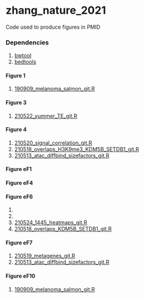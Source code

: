 # zhang_nature_2021
Code used to produce figures in PMID

### Dependencies
1. [bwtool](https://github.com/CRG-Barcelona/bwtool)
2. [bedtools](https://github.com/arq5x/bedtools2/releases/tag/v2.27.1)

#### Figure 1
1. [190909_melanoma_salmon_git.R](scripts/190909_melanoma_salmon_git.R)

#### Figure 3
1. [210522_yummer_TE_git.R](scripts/210522_yummer_TE_git.R)

#### Figure 4
1. [210520_signal_correlation_git.R](scripts/210520_signal_correlation_git.R)
2. [210518_overlaps_H3K9me3_KDM5B_SETDB1_git.R](scripts/210518_overlaps_H3K9me3_KDM5B_SETDB1_git.R)
3. [210513_atac_diffbind_sizefactors_git.R](scripts/210513_atac_diffbind_sizefactors_git.R)

#### Figure eF1

#### Figure eF4

#### Figure eF6
1. 
2. 
3. [210524_1445_heatmaps_git.R](script/210524_1445_heatmaps_git.R)
4. [210518_overlaps_KDM5B_SETDB1_git.R](script/210518_overlaps_KDM5B_SETDB1_git.R)

#### Figure eF7
1. [210519_metagenes_git.R](scripts/210519_metagenes_git.R)
2. [210513_atac_diffbind_sizefactors_git.R](scripts/210513_atac_diffbind_sizefactors_git.R)

#### Figure eF10
1. [190909_melanoma_salmon_git.R](scripts/190909_melanoma_salmon_git.R)